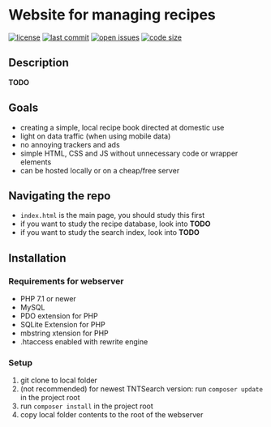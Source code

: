 # Website for managing recipes

[![license](https://img.shields.io/github/license/jonaheinke/recipe_manager)](LICENSE)
[![last commit](https://img.shields.io/github/last-commit/jonaheinke/recipe_manager)](https://github.com/jonaheinke/recipe_manager/commit)
[![open issues](https://img.shields.io/github/issues/jonaheinke/recipe_manager)](https://github.com/jonaheinke/recipe_manager/issues)
[![code size](https://img.shields.io/github/languages/code-size/jonaheinke/recipe_manager)](#)

## Description

**TODO**

## Goals

- creating a simple, local recipe book directed at domestic use
- light on data traffic (when using mobile data)
- no annoying trackers and ads
- simple HTML, CSS and JS without unnecessary code or wrapper elements
- can be hosted locally or on a cheap/free server

## Navigating the repo

- `index.html` is the main page, you should study this first
- if you want to study the recipe database, look into **TODO**
- if you want to study the search index, look into **TODO**

## Installation

### Requirements for webserver

- PHP 7.1 or newer
- MySQL
- PDO extension for PHP
- SQLite Extension for PHP
- mbstring xtension for PHP
- .htaccess enabled with rewrite engine

### Setup

1. git clone to local folder
2. (not recommended) for newest TNTSearch version: run `composer update` in the project root
3. run `composer install` in the project root
4. copy local folder contents to the root of the webserver